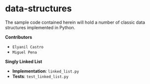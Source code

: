 # data-structures
The sample code contained herein will hold a number of classic data structures implemented in Python.

**Contributors**
- `Elyanil Castro`
- `Miguel Pena`

**Singly Linked List** 
- **Implementation**: `linked_list.py`
- **Tests**: `test_linked_list.py`
